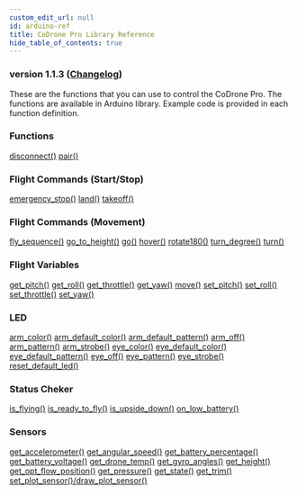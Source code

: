 ```yaml
---
custom_edit_url: null
id: arduino-ref
title: CoDrone Pro Library Reference
hide_table_of_contents: true
---
```


<h3 class="homeDocLandingVersion">version 1.1.3 (<a class="orange-link" href="/doc-v2/docs/codrone-pro/home/codrone-pro-changelog">Changelog</a>)</h3>

These are the functions that you can use to control the CoDrone Pro. The functions are available in Arduino library. Example code is provided in each function definition.

<div class="boxLanding">
  <div class="parentContainer">
  <div class="box-reference-shadow">
  <h3>Functions</h3>
    <a href="/doc-v2/docs/codrone-pro/connection/disconnect">disconnect()</a>
    <a href="/doc-v2/docs/codrone-pro/connection/pair">pair()</a>
    <br />
   </div>
    <div class="box-reference-shadow margin-top-30"> 
        <h3>Flight Commands (Start/Stop)</h3>
            <a href="/doc-v2/docs/codrone-pro/flight-commands-start-stop/emergency-stop">emergency_stop()</a>
            <a href="/doc-v2/docs/codrone-pro/flight-commands-start-stop/land">land()</a>
            <a href="/doc-v2/docs/codrone-pro/flight-commands-start-stop/take-off">takeoff()</a>
    </div>
    <div class="box-reference-shadow margin-top-30"> 
        <h3>Flight Commands (Movement)</h3>
        <a href="/doc-v2/docs/codrone-pro/flight-commands-movement/fly-sequence">fly_sequence()</a>
        <a href="/doc-v2/docs/codrone-pro/flight-commands-movement/go-to-height">go_to_height()</a>
        <a href="/doc-v2/docs/codrone-pro/flight-commands-movement/go">go()</a>
        <a href="/doc-v2/docs/codrone-pro/flight-commands-movement/hover">hover()</a>
        <a href="/doc-v2/docs/codrone-pro/flight-commands-movement/rotate-180">rotate180()</a>
        <a href="/doc-v2/docs/codrone-pro/flight-commands-movement/turn-degree">turn_degree()</a>
        <a href="/doc-v2/docs/codrone-pro/flight-commands-movement/turn">turn()</a>
  </div>
  </div>
  <div  class="parentContainer">
    <div class="boxLanding">
       <div class="box-reference-shadow"> 
            <h3> Flight Variables</h3>
            <a href="/doc-v2/docs/codrone-pro/flight-variables/get-pitch">get_pitch()</a>
            <a href="/doc-v2/docs/codrone-pro/flight-variables/get-roll">get_roll()</a>
            <a href="/doc-v2/docs/codrone-pro/flight-variables/get-throttle">get_throttle()</a>
            <a href="/doc-v2/docs/codrone-pro/flight-variables/get-yaw">get_yaw()</a>
            <a href="/doc-v2/docs/codrone-pro/flight-variables/move">move()</a>
            <a href="/doc-v2/docs/codrone-pro/flight-variables/set-pitch">set_pitch()</a>
            <a href="/doc-v2/docs/codrone-pro/flight-variables/set-roll">set_roll()</a>
            <a href="/doc-v2/docs/codrone-pro/flight-variables/set-throttle">set_throttle()</a>
            <a href="/doc-v2/docs/codrone-pro/flight-variables/set-yaw">set_yaw()</a>      
        </div>
    </div>
     <div class="box-reference-shadow margin-top-30">       
          <h3> LED</h3>
          <a href="/doc-v2/docs/codrone-pro/led/arm-color">arm_color()</a>
          <a href="/doc-v2/docs/codrone-pro/led/arm-default-color">arm_default_color()</a>
          <a href="/doc-v2/docs/codrone-pro/led/arm-default-pattern">arm_default_pattern()</a>
          <a href="/doc-v2/docs/codrone-pro/led/arm-off">arm_off()</a>
          <a href="/doc-v2/docs/codrone-pro/led/arm-pattern">arm_pattern()</a>
          <a href="/doc-v2/docs/codrone-pro/led/arm-strobe">arm_strobe()</a>
          <a href="/doc-v2/docs/codrone-pro/led/eye-color">eye_color()</a>
          <a href="/doc-v2/docs/codrone-pro/led/eye-default-color">eye_default_color()</a>
          <a href="/doc-v2/docs/codrone-pro/led/eye-default-pattern">eye_default_pattern()</a>
          <a href="/doc-v2/docs/codrone-pro/led/eye-off">eye_off()</a>
          <a href="/doc-v2/docs/codrone-pro/led/eye-pattern">eye_pattern()</a>
          <a href="/doc-v2/docs/codrone-pro/led/eye-strobe">eye_strobe()</a>
          <a href="/doc-v2/docs/codrone-pro/led/reset-default-led">reset_default_led()</a> 
        </div>
  </div>
  <div  class="parentContainer">
    <div class="boxLanding">
       <div class="box-reference-shadow"> 
            <h3>Status Cheker</h3>
            <a href="/doc-v2/docs/codrone-pro/status-checkers/is-fliying">is_flying()</a>
            <a href="/doc-v2/docs/codrone-pro/status-checkers/is-ready-to-fly">is_ready_to_fly()</a>
            <a href="/doc-v2/docs/codrone-pro/status-checkers/is-upside-down">is_upside_down()</a>
            <a href="/doc-v2/docs/codrone-pro/status-checkers/on-low-battery">on_low_battery()</a>
        </div>
    </div>
     <div class="box-reference-shadow margin-top-30"> 
            <h3>Sensors</h3>
            <a href="/doc-v2/docs/codrone-pro/sensors/get-accelerometer">get_accelerometer()</a>
            <a href="/doc-v2/docs/codrone-pro/sensors/get-angular-speed">get_angular_speed()</a>
            <a href="/doc-v2/docs/codrone-pro/sensors/get-battery-percentage">get_battery_percentage()</a>
            <a href="/doc-v2/docs/codrone-pro/sensors/get-battery-voltage">get_battery_voltage()</a>
            <a href="/doc-v2/docs/codrone-pro/sensors/get-drone-temp">get_drone_temp()</a>
            <a href="/doc-v2/docs/codrone-pro/sensors/get-gyro-angles">get_gyro_angles()</a>
            <a href="/doc-v2/docs/codrone-pro/sensors/get-height">get_height()</a>
            <a href="/docs/codrone-pro/sensors/get-opt-flow-position">get_opt_flow_position()</a>
            <a href="/doc-v2/docs/codrone-pro/sensors/get-pressure">get_pressure()</a>
            <a href="/doc-v2/docs/codrone-pro/sensors/get-state">get_state()</a>
            <a href="/doc-v2/docs/codrone-pro/sensors/get-trim">get_trim()</a>
            <a href="/doc-v2/docs/codrone-pro/sensors/set-plot-sensor">set_plot_sensor()/draw_plot_sensor()</a>
        </div>
  </div>
</div>
<div class="boxLanding marginTop25">


</div>

